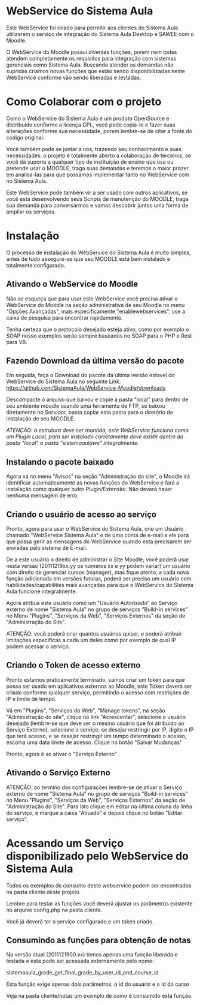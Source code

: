 # WebService do Sistema Aula

Este WebService foi criado para permitir aos clientes do Sistema Aula 
utilizarem o serviço de integração do Sistema Aula Desktop e SAWEE com o
Moodle.

O WebService do Moodle possui diversas funções, porem nem todas atendem 
completamente os requisitos para integração com sistemas gerenciais como
Sistema Aula. Buscando atender as demandas não supridas criamos novas 
funções que estão sendo disponibilizadas neste WebService conforme vão 
sendo liberadas e testadas.

# Como Colaborar com o projeto
Como o WebService do Sistema Aula é um produto OpenSource e distribuído 
conforme a licença GPL, você pode copia-lo e fazer suas alterações conforme
sua necessidade, porem lembre-se de citar a fonte do código original.

Você também pode se juntar a nos, trazendo seu conhecimento e suas 
necessidades. o projeto é totalmente aberto a colaboração de terceiros, se
você dá suporte a qualquer tipo de instituição de ensino que usa ou 
pretende usar o MOODLE, traga suas demandas e teremos o maior prazer em 
analisa-las para que possamos implementar tanto no WebService com no 
Sistema Aula.

Este WebService pode também vir a ser usado com outros aplicativos, se você
está desenvolvendo seus Scripts de manutenção do MOODLE, traga sua demanda
para conversarmos e vamos descobrir juntos uma forma de ampliar os serviços.

# Instalação
O processo de instalação do WebService do Sistema Aula é muito simples,
antes de tudo assegure-se que seu MOODLE está bem instalado e totalmente 
configurado.

## Ativando o WebService do Moodle
Não se esqueça que para usar este WebService você precisa ativar o 
WebService do Moodle na seção administrativa de seu Moodle no menu "Opções
Avançadas", mais especificamente "enablewebservices", use a caixa de 
pesquisa para encontrar rapidamente.

Tenha certeza que o protocolo desejado esteja ativo, como por exemplo o SOAP
nosso exemplos serão sempre baseados no SOAP para o PHP e Rest para VB.

## Fazendo Download da última versão do pacote
Em seguida, faça o Download do pacote da última versão estavel do WebService
do Sistema Aula no seguinte Link: https://github.com/SistemaAula/WebService-Moodle/downloads

Descompacte o arquivo que baixou e copie a pasta "local" para dentro de seu
ambiente moodle usando uma ferramenta de FTP, se baixou diretamente no 
Servidor, basta copiar esta pasta para o diretório de instalação de seu 
MOODLE.

_ATENÇÃO:  a estrutura deve ser mantida, este WebService funciona como um 
Plugin Local, para ser instalado corretamente deve existir dentro da pasta
"local" a pasta "sistemaaulaws" integralmente._

## Instalando o pacote baixado
Agora vá no menu "Avisos" na seção "Administração do site", o Moodle irá 
identificar automaticamente as novas funções do WebService e fará a 
instalação como qualquer outro Plugin/Extensão. Não deverá haver nenhuma
mensagem de erro.

## Criando o usuário de acesso ao serviço
Pronto, agora para usar o WebService do Sistema Aula, crie um Usuário 
chamado "WebService Sistema Aula" e de uma conta de e-mail a ele para que
possa gerir as mensagens do WebService quando esta precisarem ser enviadas 
pelo sistema de E-mail.

De a este usuário o direito de administrar o Site Moodle, você poderá usar
nesta versão (20111219xx.yy os números xx e yy podem variar) um usuário com 
direito de gerenciar cursos (manager), mas fique atento, a cada nova função 
adicionada em versões futuras, poderá ser preciso um usuário com 
habilidades/capabilities mais avançadas para que o WebService do Sistema
Aula funcione integralmente.

Agora atribua este usuário como um "Usuário Autorizado" ao Serviço externo 
de nome "Sistema Aula" no grupo de serviços "Build-in services" no Menu 
"Plugins", "Serviços da Web", "Serviços Externos" da seção de 
"Administração do Site".

ATENÇÃO: você poderá criar quantos usuários quiser, e poderá atribuir 
limitações especificas a cada um deles como por exemplo de qual IP podem
acessar o serviço.

## Criando o Token de acesso externo

Pronto estamos praticamente terminado, vamos criar um token para que possa
ser usado em aplicativos externos ao Moodle, este Token deverá ser criado
conforme qualquer serviço, permitindo o acesso com restrições de IP e
limite de tempo.

Vá em "Plugins", "Serviços da Web", "Manage tokens", na seção 
"Administração do site", clique no link "Acrescentar", selecione o usuário
desejado (lembre-se que deve ser o mesmo usuário que foi atribuído ao 
Serviço Externo), selecione o serviço, se desejar restringir por IP, 
digite o IP que terá acesso, e se desejar restringir um tempo determinado
o acesso, escolha uma data limite de acesso. Clique no botão 
"Salvar Mudanças"

Pronto, agora é so ativar o "Serviço Externo"

## Ativando o Serviço Externo
ATENÇÃO: ao termino das configurações lembre-se de ativar o Serviço externo 
de nome "Sistema Aula" no grupo de serviços "Build-in services" no Menu 
"Plugins", "Serviços da Web", "Serviços Externos" da seção de 
"Administração do Site". Para isto clique em editar na última coluna da 
linha do serviço, e marque a caixa "Ativado" e depois clique no botão
"Editar serviço".

# Acessando um Serviço disponibilizado pelo WebService do Sistema Aula
Todos os exemplos de consumo deste webservice podem ser encontrados na
pasta cliente deste projeto.

Lembre para testar as funções você deverá ajustar os parâmetros existente
no arquivo config.php na pasta cliente.

Você já deverá ter o serviço configurado e um token criado.

## Consumindo as funções para obtenção de notas

Na versão atual (2011121900.xx) temos apenas uma função liberada e testada
e esta pode ser acessada externamente pelo nome: 

  sistemaaula_grade_get_final_grade_by_user_id_and_course_id

Esta função exige apenas dois parâmetros, o id do usuário e o id do curso

Veja na pasta cliente/notas um exemplo de como é consumido esta função.